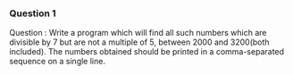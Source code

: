 ### Question 1
Question : Write a program which will find all such numbers which are divisible 
by 7 but are not a multiple of 5, between 2000 and 3200(both included). 
The numbers obtained should be printed in a comma-separated sequence on a single line.

```python

```


